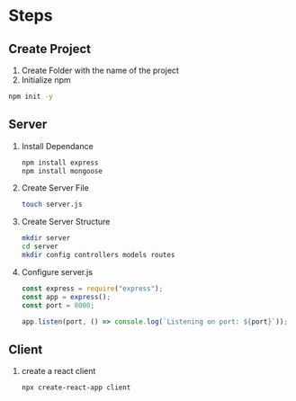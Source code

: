 # Steps

## Create Project

1. Create Folder with the name of the project
2. Initialize npm

```bash
npm init -y
```

## Server

1. Install Dependance

   ```bash
   npm install express
   npm install mongoose
   ```

2. Create Server File

   ```bash
   touch server.js
   ```

3. Create Server Structure

   ```bash
   mkdir server
   cd server
   mkdir config controllers models routes
   ```

4. Configure server.js

   ```js
   const express = require("express");
   const app = express();
   const port = 8000;

   app.listen(port, () => console.log(`Listening on port: ${port}`));
   ```

## Client

1. create a react client

   ```bash
   npx create-react-app client
   ```
